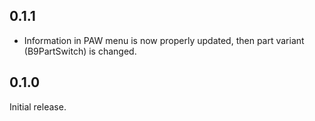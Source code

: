 0.1.1
-----
- Information in PAW menu is now properly updated, then part variant (B9PartSwitch) is changed.

0.1.0
-----
Initial release.

